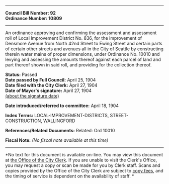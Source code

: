 * * * * *  
  
**Council Bill Number: [](#h0)[](#h2)92**   
**Ordinance Number: 10809**  
  
* * * * *  
  
An ordinance approving and confirming the assessment and assessment roll of Local Improvement District No. 836, for the improvement of Densmore Avenue from North 42nd Street to Ewing Street and certain parts of certain other streets and avenues all in the City of Seattle by constructing therein water mains of proper dimensions, under Ordinance No. 10010 and levying and assessing the amounts thereof against each parcel of land and part thereof shown in said roll, and providing for the collection thereof.  
  
**Status:** Passed   
**Date passed by Full Council:** April 25, 1904   
**Date filed with the City Clerk:** April 27, 1904   
**Date of Mayor's signature:** April 27, 1904   
[(about the signature date)](/~public/approvaldate.htm)   
  
  
**Date introduced/referred to committee:** April 18, 1904   
  
**Index Terms:** LOCAL-IMPROVEMENT-DISTRICTS, STREET-CONSTRUCTION, WALLINGFORD  
  
**References/Related Documents:** Related: Ord 10010  
  
**Fiscal Note:** *(No fiscal note available at this time)*  
  
* * * * *  
  
*No text for this document is available on-line. You may view this document at [the Office of the City Clerk](http://www.seattle.gov/leg/clerk/contactUs.htm). If you are unable to visit the Clerk's Office, you may request a copy or scan be made for you by Clerk staff. Scans and copies provided by the Office of the City Clerk are subject to [copy fees](http://clerk.seattle.gov/~public/clerkfees.htm), and the timing of service is dependent on the availability of staff. *  
  
  
